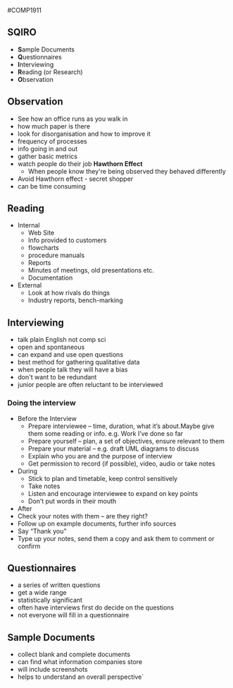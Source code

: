 #COMP1911
## SQIRO
- **S**ample Documents
- **Q**uestionnaires
- **I**nterviewing
- **R**eading (or Research)
- **O**bservation
## Observation
- See how an office runs as you walk in
- how much paper is there
- look for disorganisation and how to improve it
- frequency of processes
- info going in and out
- gather basic metrics
- watch people do their job
	**Hawthorn Effect**
	- When people know they're being observed they behaved differently
- Avoid Hawthorn effect - secret shopper
- can be time consuming
## Reading
- Internal
	- Web Site
	- Info provided to customers
	- flowcharts
	- procedure manuals
	- Reports
	- Minutes of meetings, old presentations etc.
	- Documentation
- External
	- Look at how rivals do things
	- Industry reports, bench-marking
## Interviewing
- talk plain English not comp sci
- open and spontaneous
- can expand and use open questions 
- best method for gathering qualitative data
- when people talk they will have a bias
- don't want to be redundant
- junior people are often reluctant to be interviewed
### Doing the interview
- Before the Interview
	- Prepare interviewee – time, duration, what it’s about.Maybe give them some reading or info. e.g. Work I’ve done so far
	- Prepare yourself – plan, a set of objectives, ensure relevant to them
	- Prepare your material – e.g. draft UML diagrams to discuss
	- Explain who you are and the purpose of interview
	- Get permission to record (if possible), video, audio or take notes
- During
	- Stick to plan and timetable, keep control sensitively
	- Take notes
	- Listen and encourage interviewee to expand on key points
	- Don’t put words in their mouth
- After
- Check your notes with them – are they right?
- Follow up on example documents, further info sources
- Say “Thank you”
- Type up your notes, send them a copy and ask them to comment or confirm
## Questionnaires
- a series of written questions
- get a wide range
- statistically significant
- often have interviews first do decide on the questions
- not everyone will fill in a questionnaire
## Sample Documents
- collect blank and complete documents
- can find what information companies store
- will include screenshots
- helps to understand an overall perspective`